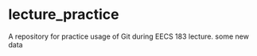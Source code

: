 lecture_practice
================

A repository for practice usage of Git during EECS 183 lecture.
some new data
